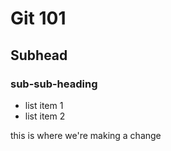 # Git 101

## Subhead

### sub-sub-heading

- list item 1
- list item 2




this is where we're making a change

